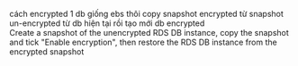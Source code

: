 cách encrypted 1 db giống ebs thôi 
copy snapshot  encrypted từ snapshot un-encrypted từ db hiện tại rồi tạo mới db encrypted\
Create a snapshot of the unencrypted RDS DB instance, copy the snapshot and tick "Enable encryption", then restore the RDS DB instance from the encrypted snapshot